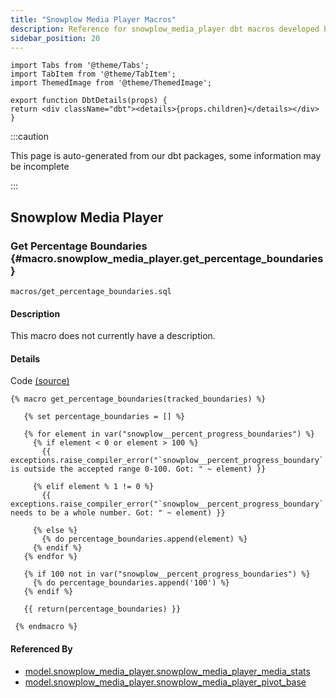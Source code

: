 ```yaml
---
title: "Snowplow Media Player Macros"
description: Reference for snowplow_media_player dbt macros developed by Snowplow
sidebar_position: 20
---
```


```mdx-code-block
import Tabs from '@theme/Tabs';
import TabItem from '@theme/TabItem';
import ThemedImage from '@theme/ThemedImage';

export function DbtDetails(props) {
return <div className="dbt"><details>{props.children}</details></div>
}
```

:::caution

This page is auto-generated from our dbt packages, some information may be incomplete

:::
## Snowplow Media Player
### Get Percentage Boundaries {#macro.snowplow_media_player.get_percentage_boundaries}

<DbtDetails><summary>
<code>macros/get_percentage_boundaries.sql</code>
</summary>

#### Description
This macro does not currently have a description.

#### Details
<DbtDetails>
<summary>Code <a href="https://github.com/snowplow/dbt-snowplow-media-player/blob/main/macros/get_percentage_boundaries.sql">(source)</a></summary>

```jinja2
{% macro get_percentage_boundaries(tracked_boundaries) %}

   {% set percentage_boundaries = [] %}

   {% for element in var("snowplow__percent_progress_boundaries") %}
     {% if element < 0 or element > 100 %}
       {{ exceptions.raise_compiler_error("`snowplow__percent_progress_boundary` is outside the accepted range 0-100. Got: " ~ element) }}

     {% elif element % 1 != 0 %}
       {{ exceptions.raise_compiler_error("`snowplow__percent_progress_boundary` needs to be a whole number. Got: " ~ element) }}

     {% else %}
       {% do percentage_boundaries.append(element) %}
     {% endif %}
   {% endfor %}

   {% if 100 not in var("snowplow__percent_progress_boundaries") %}
     {% do percentage_boundaries.append('100') %}
   {% endif %}

   {{ return(percentage_boundaries) }}

 {% endmacro %}
```

</DbtDetails>


#### Referenced By
<Tabs groupId="reference">
<TabItem value="model" label="Models" default>

- [model.snowplow_media_player.snowplow_media_player_media_stats](/docs/modeling-your-data/modeling-your-data-with-dbt/reference/snowplow_media_player/models/index.md#model.snowplow_media_player.snowplow_media_player_media_stats)
- [model.snowplow_media_player.snowplow_media_player_pivot_base](/docs/modeling-your-data/modeling-your-data-with-dbt/reference/snowplow_media_player/models/index.md#model.snowplow_media_player.snowplow_media_player_pivot_base)

</TabItem>
</Tabs>
</DbtDetails>

